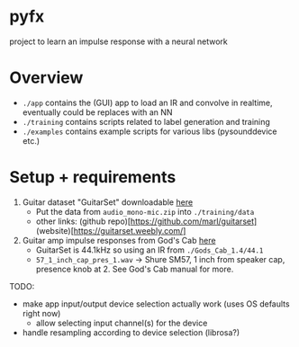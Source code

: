 # pyfx
project to learn an impulse response with a neural network

# Overview
- `./app` contains the (GUI) app to load an IR and convolve in realtime, eventually could be replaces with an NN 
- `./training` contains scripts related to label generation and training
- `./examples` contains example scripts for various libs (pysounddevice etc.)

# Setup + requirements
1. Guitar dataset "GuitarSet" downloadable [here](https://zenodo.org/record/3371780)
    - Put the data from `audio_mono-mic.zip` into `./training/data` 
    - other links: (github repo)[https://github.com/marl/guitarset] (website)[https://guitarset.weebly.com/]
1. Guitar amp impulse responses from God's Cab [here](https://wilkinsonaudio.com/products/gods-cab)
    - GuitarSet is 44.1kHz so using an IR from `./Gods_Cab_1.4/44.1`
    - `57_1_inch_cap_pres_1.wav` -> Shure SM57, 1 inch from speaker cap, presence knob at 2. See God's Cab manual for more.

TODO:
 - make app input/output device selection actually work (uses OS defaults right now)
   - allow selecting input channel(s) for the device
 - handle resampling according to device selection (librosa?)


